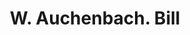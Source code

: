 ---
doi: 10.7916/D81G1ZC2
date_other: '1870'
date_other_textual: '1870'
form: printed ephemera
genre:
- Invoices
name:
- W. Auchenbach
object_in_context_url: https://biggert.cul.columbia.edu/items/view/ave_biggert_01504
subject_hierarchical_geographic:
- Pottstown, Pennsylvania, United States
subject_name:
- W. Auchenbach
title: W. Auchenbach. Bill
sort_title: W. Auchenbach. Bill
call_number: ave_biggert_01504
coordinates:
- 40.249722222222225,-75.64027777777778
pid: ave_biggert_01504
identifiers: ave_biggert_01504
thumbnail: https://derivativo-1.library.columbia.edu/iiif/2/ldpd:344037/full/!256,256/0/native.jpg
permalink: /biggert/ave_biggert_01504/
layout: iiif-image-page
---